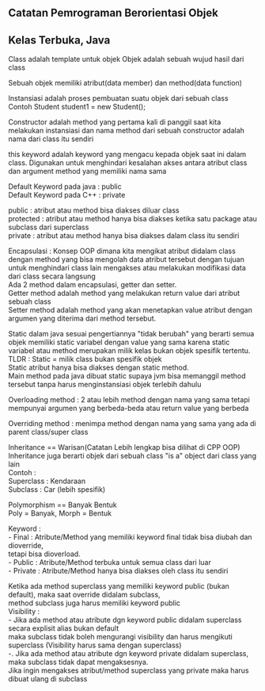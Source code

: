 ## Catatan Pemrograman Berorientasi Objek
## Kelas Terbuka, Java

Class adalah template untuk objek
Objek adalah sebuah wujud hasil dari class  

Sebuah objek memiliki atribut(data member) dan method(data function)  

Instansiasi adalah proses pembuatan suatu objek dari sebuah class <br />
Contoh Student student1 = new Student();  

Constructor adalah method yang pertama kali di panggil saat kita melakukan instansiasi dan nama method dari sebuah constructor adalah nama dari class itu sendiri

this keyword adalah keyword yang mengacu kepada objek saat ini dalam class. Digunakan untuk menghindari kesalahan akses antara atribut class dan argument method yang memiliki nama sama

Default Keyword pada java : public <br />
Default Keyword pada C++ : private

public : atribut atau method bisa diakses diluar class <br />
protected : atribut atau method hanya bisa diakses ketika satu package atau subclass dari superclass <br />
private : atribut atau method hanya bisa diakses dalam class itu sendiri <br />

Encapsulasi : Konsep OOP dimana kita mengikat atribut didalam class dengan method yang bisa mengolah data atribut tersebut dengan tujuan untuk menghindari class lain mengakses atau melakukan modifikasi data dari class secara langsung <br />
Ada 2 method dalam encapsulasi, getter dan setter. <br />
Getter method adalah method yang melakukan return value dari atribut sebuah class <br />
Setter method adalah method yang akan menetapkan value atribut dengan argumen yang diterima dari method tersebut. <br />

Static dalam java sesuai pengertiannya "tidak berubah" yang berarti semua objek memiliki static variabel dengan value yang sama karena static variabel atau method merupakan milik kelas bukan objek spesifik tertentu. <br />
TLDR : Static = milik class bukan spesifik objek <br />
Static atribut hanya bisa diakses dengan static method. <br />
Main method pada java dibuat static supaya jvm bisa memanggil method tersebut tanpa harus menginstansiasi objek terlebih dahulu <br />

Overloading method : 2 atau lebih method dengan nama yang sama tetapi mempunyai argumen yang berbeda-beda atau return value yang berbeda

Overriding method : menimpa method dengan nama yang sama yang ada di parent class/super class  

Inheritance == Warisan(Catatan Lebih lengkap bisa dilihat di CPP OOP) <br />
Inheritance juga berarti objek dari sebuah class "is a" object dari class yang lain <br />
Contoh : <br />
    Superclass : Kendaraan <br />
    Subclass : Car (lebih spesifik) <br />

Polymorphism == Banyak Bentuk <br />
Poly = Banyak, Morph = Bentuk <br />

Keyword :  <br />
    - Final   : Atribute/Method yang memiliki keyword final tidak bisa diubah dan dioverride,  <br />
              tetapi bisa dioverload. <br />
    - Public  : Atribute/Method terbuka untuk semua class dari luar <br />
    - Private : Atribute/Method hanya bisa diakses oleh class itu sendiri <br />

Ketika ada method superclass yang memiliki keyword public (bukan default), maka saat override didalam subclass, <br />
method subclass juga harus memiliki keyword public <br />
Visibility : <br />
    - Jika ada method atau atribute dgn keyword public didalam superclass secara explisit alias bukan default <br />
       maka subclass tidak boleh mengurangi visibility dan harus mengikuti superclass (Visibility harus sama dengan superclass) <br />
    -. Jika ada method atau atribute dgn keyword private didalam superclass, maka subclass tidak dapat mengaksesnya. <br />
       Jika ingin mengakses atribut/method superclass yang private maka harus dibuat ulang di subclass <br />
